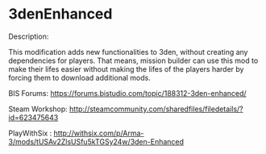 # 3denEnhanced
Description:

This modification adds new functionalities to 3den, without creating any dependencies for players. That means, mission builder can use this mod to make their lifes easier without making the lifes of the players harder by forcing them to download additional mods.
 
 BIS Forums: https://forums.bistudio.com/topic/188312-3den-enhanced/
 
 Steam Workshop: http://steamcommunity.com/sharedfiles/filedetails/?id=623475643
 
 PlayWithSix : http://withsix.com/p/Arma-3/mods/tUSAv2ZlsUSfu5kTGSy24w/3den-Enhanced
